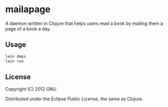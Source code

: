 # mailapage

A daemon written in Clojure that helps users read a book by mailing them a page of a book a day.

## Usage

```bash
lein deps
lein run
```

## License

Copyright (C) 2012 GNU

Distributed under the Eclipse Public License, the same as Clojure.

